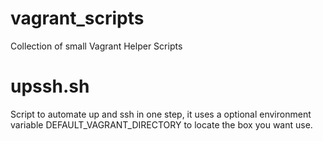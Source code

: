 # vagrant_scripts
Collection of small Vagrant Helper Scripts

# upssh.sh
Script to automate up and ssh in one step, it uses a optional environment variable DEFAULT_VAGRANT_DIRECTORY to
locate the box you want use.
